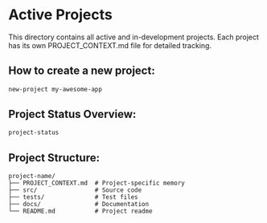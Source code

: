 # Active Projects

This directory contains all active and in-development projects.
Each project has its own PROJECT_CONTEXT.md file for detailed tracking.

## How to create a new project:
```bash
new-project my-awesome-app
```

## Project Status Overview:
```bash
project-status
```

## Project Structure:
```
project-name/
├── PROJECT_CONTEXT.md  # Project-specific memory
├── src/                # Source code
├── tests/              # Test files
├── docs/               # Documentation
└── README.md           # Project readme
```

